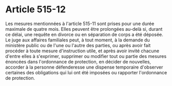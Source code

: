 # Article 515-12

Les mesures mentionnées à l'article 515-11 sont prises pour une durée maximale de quatre mois. Elles peuvent être prolongées au-delà si, durant ce délai, une requête en divorce ou en séparation de corps a été déposée. Le juge aux affaires familiales peut, à tout moment, à la demande du ministère public ou de l'une ou l'autre des parties, ou après avoir fait procéder à toute mesure d'instruction utile, et après avoir invité chacune d'entre elles à s'exprimer, supprimer ou modifier tout ou partie des mesures énoncées dans l'ordonnance de protection, en décider de nouvelles, accorder à la personne défenderesse une dispense temporaire d'observer certaines des obligations qui lui ont été imposées ou rapporter l'ordonnance de protection.
